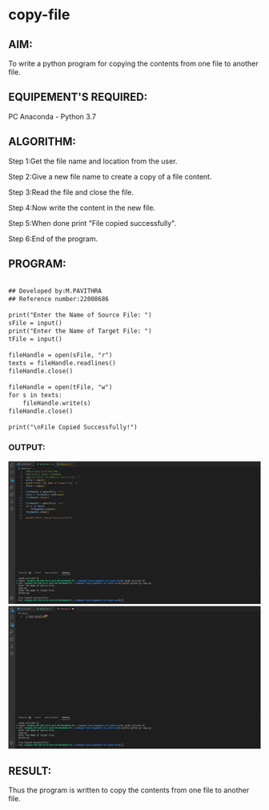# copy-file

## AIM:

To write a python program for copying the contents from one file to another file.

## EQUIPEMENT'S REQUIRED: 

PC
Anaconda - Python 3.7

## ALGORITHM: 

Step 1:Get the file name and location from the user.

Step 2:Give a new file name to create a copy of a file content.

Step 3:Read the file and close the file.

Step 4:Now write the content in the new file.

Step 5:When done print "File copied successfully".

Step 6:End of the program.

## PROGRAM:
```

## Developed by:M.PAVITHRA
## Reference number:22008686

print("Enter the Name of Source File: ")
sFile = input()
print("Enter the Name of Target File: ")
tFile = input()

fileHandle = open(sFile, "r")
texts = fileHandle.readlines()
fileHandle.close()

fileHandle = open(tFile, "w")
for s in texts:
    fileHandle.write(s)
fileHandle.close()

print("\nFile Copied Successfully!")
```
### OUTPUT:

![](./do1.png)
![](./d02.png)

## RESULT:
Thus the program is written to copy the contents from one file to another file.